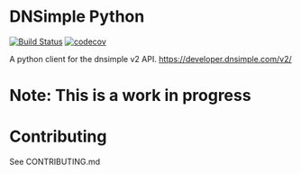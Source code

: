 DNSimple Python
====

[![Build Status](https://travis-ci.org/indradhanush/dnsimple2-python.svg?branch=master)](https://travis-ci.org/indradhanush/dnsimple2-python) [![codecov](https://codecov.io/gh/indradhanush/dnsimple2-python/branch/master/graph/badge.svg)](https://codecov.io/gh/indradhanush/dnsimple2-python)

A python client for the dnsimple v2 API.
https://developer.dnsimple.com/v2/

# Note: This is a work in progress

# Contributing

See CONTRIBUTING.md
